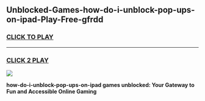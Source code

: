 
## Unblocked-Games-how-do-i-unblock-pop-ups-on-ipad-Play-Free-gfrdd
<h3>
<a href="https://premium76.site?title=how-do-i-unblock-pop-ups-on-ipad&ref=10A">CLICK TO PLAY</a></h3>
<hr>

<h3>
<a href="https://premium76.site?title=how-do-i-unblock-pop-ups-on-ipad&ref=10A">CLICK 2 PLAY</a>
  
</h3>

<a href="https://premium76.site?title=how-do-i-unblock-pop-ups-on-ipad&ref=10A"><img src="https://clearcache.store/games.png"></a>


**how-do-i-unblock-pop-ups-on-ipad games unblocked: Your Gateway to Fun and Accessible Online Gaming**
